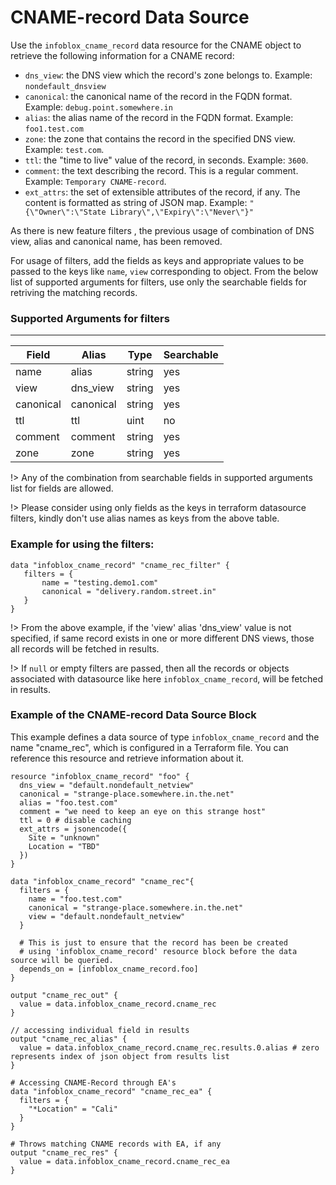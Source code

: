 # CNAME-record Data Source

Use the `infoblox_cname_record` data resource for the CNAME object to retrieve the following information for a CNAME record:

* `dns_view`: the DNS view which the record's zone belongs to. Example: `nondefault_dnsview`
* `canonical`: the canonical name of the record in the FQDN format. Example: `debug.point.somewhere.in`
* `alias`: the alias name of the record in the FQDN format. Example: `foo1.test.com`
* `zone`: the zone that contains the record in the specified DNS view. Example: `test.com`.
* `ttl`: the "time to live" value of the record, in seconds. Example: `3600`.
* `comment`: the text describing the record. This is a regular comment. Example: `Temporary CNAME-record`.
* `ext_attrs`: the set of extensible attributes of the record, if any. The content is formatted as string of JSON map. Example: `"{\"Owner\":\"State Library\",\"Expiry\":\"Never\"}"`

As there is new feature filters , the previous usage of combination of DNS view, alias and canonical name, has been removed.

For usage of filters, add the fields as keys and appropriate values to be passed to the keys like `name`, `view` corresponding to object.
From the below list of supported arguments for filters,  use only the searchable fields for retriving the matching records.

### Supported Arguments for filters

-----
| Field     | Alias     | Type   | Searchable |
|-----------|-----------|--------|------------|
| name      | alias     | string | yes        |
| view      | dns_view  | string | yes        |
| canonical | canonical | string | yes        |
| ttl       | ttl       | uint   | no         |
| comment   | comment   | string | yes        |
| zone      | zone      | string | yes        |

!> Any of the combination from searchable fields in supported arguments list for fields are allowed.

!> Please consider using only fields as the keys in terraform datasource filters, kindly don't use alias names as keys from the above table.

### Example for using the filters:
 ```hcl
 data "infoblox_cname_record" "cname_rec_filter" {
    filters = {
        name = "testing.demo1.com"
        canonical = "delivery.random.street.in"
    }
 }
 ```

!> From the above example, if the 'view' alias 'dns_view' value is not specified, if same record exists in one or more different DNS views, those
all records will be fetched in results.

!> If `null` or empty filters are passed, then all the records or objects associated with datasource like here `infoblox_cname_record`, will be fetched in results.

### Example of the CNAME-record Data Source Block

This example defines a data source of type `infoblox_cname_record` and the name "cname_rec", which is configured in a Terraform file.
You can reference this resource and retrieve information about it.

```hcl
resource "infoblox_cname_record" "foo" {
  dns_view = "default.nondefault_netview"
  canonical = "strange-place.somewhere.in.the.net"
  alias = "foo.test.com"
  comment = "we need to keep an eye on this strange host"
  ttl = 0 # disable caching
  ext_attrs = jsonencode({
    Site = "unknown"
    Location = "TBD"
  })
}

data "infoblox_cname_record" "cname_rec"{
  filters = {
    name = "foo.test.com"
    canonical = "strange-place.somewhere.in.the.net"
    view = "default.nondefault_netview"
  }

  # This is just to ensure that the record has been be created
  # using 'infoblox_cname_record' resource block before the data source will be queried.
  depends_on = [infoblox_cname_record.foo]
}

output "cname_rec_out" {
  value = data.infoblox_cname_record.cname_rec
}

// accessing individual field in results
output "cname_rec_alias" {
  value = data.infoblox_cname_record.cname_rec.results.0.alias # zero represents index of json object from results list
}

# Accessing CNAME-Record through EA's
data "infoblox_cname_record" "cname_rec_ea" {
  filters = {
    "*Location" = "Cali"
  }
}

# Throws matching CNAME records with EA, if any
output "cname_rec_res" {
  value = data.infoblox_cname_record.cname_rec_ea
}
```
